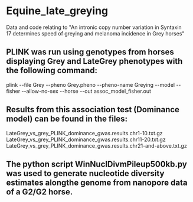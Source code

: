 # Equine_late_greying
Data and code relating to "An intronic copy number variation in Syntaxin 17 determines speed of greying and melanoma incidence in Grey horses"

## PLINK was run using genotypes from horses displaying Grey and LateGrey phenotypes with the following command:

plink --file Grey --pheno Grey.pheno --pheno-name Greying --model --fisher --allow-no-sex --horse --out assoc_model_fisher.out

## Results from this association test (Dominance model) can be found in the files:
LateGrey_vs_grey_PLINK_dominance_gwas.results.chr1-10.txt.gz
LateGrey_vs_grey_PLINK_dominance_gwas.results.chr11-20.txt.gz
LateGrey_vs_grey_PLINK_dominance_gwas.results.chr21-and-above.txt.gz

## The python script WinNuclDivmPileup500kb.py was used to generate nucleotide diversity estimates  alongthe genome from nanopore data of a G2/G2 horse.
